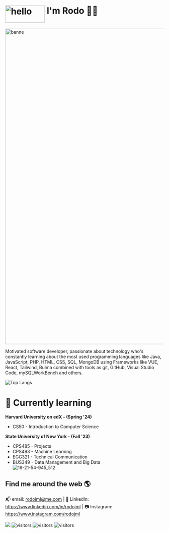 # <img src='https://github.com/RodoJML/RodoJML/assets/63088555/b6d2f1aa-de81-4cca-817e-966bf49703a9' alt='hello' height='55' width='125' style="vertical-align: top"> I'm Rodo 👋🏽
<img width="1001" alt="banne" src="https://github.com/RodoJML/RodoJML/assets/63088555/f7b1be76-5942-469a-b6a9-f7d3460f8518">

Motivated software developer, passionate about technology who's constantly learning about the most used programming languages like Java, JavaScript, PHP, HTML, CSS, SQL, MongoDB using Frameworks like VUE, React, Tailwind, Bulma combined with tools as git, GitHub, Visual Studio Code, mySQLWorkBench and others.


![Top Langs](https://github-readme-stats.vercel.app/api/top-langs/?username=RodoJML&layout=compact&theme=dark)

# 📲 Currently learning
**Harvard University on edX - (Spring '24)**
* CS50 - Introduction to Computer Science
  
**State University of New York - (Fall '23)**
* CPS485 - Projects
* CPS493 - Machine Learning
* EGG321 - Technical Communication
* BUS349 - Data Management and Big Data  
![19-21-54-945_512](https://github.com/RodoJML/RodoJML/assets/63088555/5e15d623-618f-4204-b82a-b24e0adb3521)
## Find me around the web 🌎
📬 email: rodojml@me.com | 💼 LinkedIn: https://www.linkedin.com/in/rodojml | 📷 Instagram: https://www.instagram.com/rodojml 
<br/><br/>
<img src="https://img.shields.io/badge/apple%20silicon-333333?style=for-the-badge&logo=apple&logoColor=white" />
![visitors](https://visitor-badge.laobi.icu/badge?page_id=rodojml.rodojml)
![visitors](https://vbr.nathanchung.dev/badge?page_id=rodojml.rodojml)
![visitors](visitor-badge.glitch.me/badge?page_id=rodojml.rodojml)



